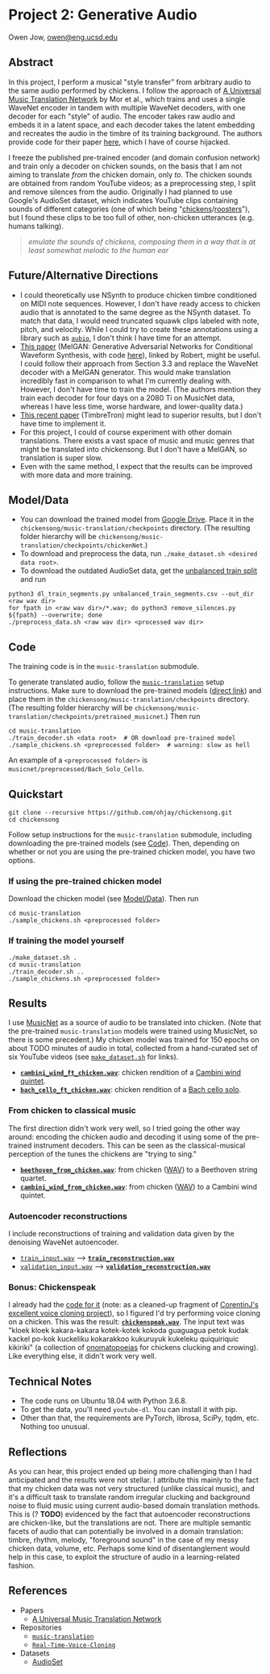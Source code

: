 # Project 2: Generative Audio

Owen Jow, owen@eng.ucsd.edu

## Abstract

In this project, I perform a musical "style transfer" from arbitrary audio to the same audio performed by chickens. I follow the approach of [A Universal Music Translation Network](https://arxiv.org/pdf/1805.07848.pdf) by Mor et al., which trains and uses a single WaveNet encoder in tandem with multiple WaveNet decoders, with one decoder for each "style" of audio. The encoder takes raw audio and embeds it in a latent space, and each decoder takes the latent embedding and recreates the audio in the timbre of its training background. The authors provide code for their paper [here](https://github.com/facebookresearch/music-translation), which I have of course hijacked.

I freeze the published pre-trained encoder (and domain confusion network) and train only a decoder on chicken sounds, on the basis that I am not aiming to translate _from_ the chicken domain, only _to_. The chicken sounds are obtained from random YouTube videos; as a preprocessing step, I split and remove silences from the audio. Originally I had planned to use Google's AudioSet dataset, which indicates YouTube clips containing sounds of different categories (one of which being "[chickens](https://research.google.com/audioset/dataset/chicken_rooster.html)/[roosters](https://research.google.com/audioset/ontology/chicken_rooster.html)"),
but I found these clips to be too full of other, non-chicken utterances (e.g. humans talking).

> _emulate the sounds of chickens, composing them in a way that is at least somewhat melodic to the human ear_

## Future/Alternative Directions

- I could theoretically use NSynth to produce chicken timbre conditioned on MIDI note sequences. However, I don't have ready access to chicken audio that is annotated to the same degree as the NSynth dataset. To match that data, I would need truncated squawk clips labeled with note, pitch, and velocity. While I could try to create these annotations using a library such as [`aubio`](https://aubio.org), I don't think I have time for an attempt.
- [This paper](https://arxiv.org/pdf/1910.06711.pdf) (MelGAN: Generative Adversarial Networks for Conditional Waveform Synthesis, with code [here](https://github.com/descriptinc/melgan-neurips)), linked by Robert, might be useful. I could follow their approach from Section 3.3 and replace the WaveNet decoder with a MelGAN generator. This would make translation incredibly fast in comparison to what I'm currently dealing with. However, I don't have time to train the model. (The authors mention they train each decoder for four days on a 2080 Ti on MusicNet data, whereas I have less time, worse hardware, and lower-quality data.)
- [This recent paper](https://arxiv.org/pdf/1811.09620.pdf) (TimbreTron) might lead to superior results, but I don't have time to implement it.
- For this project, I could of course experiment with other domain translations. There exists a vast space of music and music genres that might be translated into chickensong. But I don't have a MelGAN, so translation is super slow.
- Even with the same method, I expect that the results can be improved with more data and more training.

## Model/Data

- You can download the trained model from [Google Drive](TODO). Place it in the `chickensong/music-translation/checkpoints` directory. (The resulting folder hierarchy will be `chickensong/music-translation/checkpoints/chickenNet`.)
- To download and preprocess the data, run `./make_dataset.sh <desired data root>`.
- To download the outdated AudioSet data, get the [unbalanced train split](https://research.google.com/audioset/download.html) and run
```
python3 dl_train_segments.py unbalanced_train_segments.csv --out_dir <raw wav dir>
for fpath in <raw wav dir>/*.wav; do python3 remove_silences.py ${fpath} --overwrite; done
./preprocess_data.sh <raw wav dir> <processed wav dir>
```

## Code

The training code is in the `music-translation` submodule.

To generate translated audio, follow the [`music-translation`](https://github.com/chickensong/music-translation) setup instructions. Make sure to download the pre-trained models ([direct link](https://dl.fbaipublicfiles.com/music-translation/pretrained_musicnet.zip)) and place them in the `chickensong/music-translation/checkpoints` directory. (The resulting folder hierarchy will be `chickensong/music-translation/checkpoints/pretrained_musicnet`.) Then run
```
cd music-translation
./train_decoder.sh <data root>  # OR download pre-trained model
./sample_chickens.sh <preprocessed folder>  # warning: slow as hell
```
An example of a `<preprocessed folder>` is `musicnet/preprocessed/Bach_Solo_Cello`.

## Quickstart

```
git clone --recursive https://github.com/ohjay/chickensong.git
cd chickensong
```
Follow setup instructions for the `music-translation` submodule, including downloading the pre-trained models (see [Code](https://github.com/ohjay/chickensong#code)). Then, depending on whether or not you are using the pre-trained chicken model, you have two options.

### If using the pre-trained chicken model
Download the chicken model (see [Model/Data](https://github.com/ohjay/chickensong#modeldata)). Then run
```
cd music-translation
./sample_chickens.sh <preprocessed folder>
```

### If training the model yourself
```
./make_dataset.sh .
cd music-translation
./train_decoder.sh ..
./sample_chickens.sh <preprocessed folder>
```

## Results

I use [MusicNet](https://homes.cs.washington.edu/~thickstn/musicnet.html) as a source of audio to be translated into chicken. (Note that the pre-trained `music-translation` models were trained using MusicNet, so there is some precedent.) My chicken model was trained for 150 epochs on about TODO minutes of audio in total, collected from a hand-curated set of six YouTube videos (see [`make_dataset.sh`](https://github.com/ohjay/chickensong/blob/master/make_dataset.sh) for links).

- [**`cambini_wind_ft_chicken.wav`**](https://drive.google.com/file/d/1baf4mkBw-xL56-2pB9BOdmGRPXTQtJ45/view?usp=sharing): chicken rendition of a [Cambini wind quintet](https://drive.google.com/file/d/1KZPKWLSAtANjqyqZmsshKPDkG_3k5BRw/view?usp=sharing).
- [**`bach_cello_ft_chicken.wav`**](https://drive.google.com/file/d/1eqmXrrtqt2meE1NTdRAX3LDSyGf_ttmS/view?usp=sharing): chicken rendition of a [Bach cello solo](https://drive.google.com/file/d/1IFbcnpKFjkJJ87Hdld5LSB1Q2saElbb9/view?usp=sharing).

### From chicken to classical music

The first direction didn't work very well, so I tried going the other way around: encoding the chicken audio and decoding it using some of the pre-trained instrument decoders. This can be seen as the classical-musical perception of the tunes the chickens are "trying to sing."

- [**`beethoven_from_chicken.wav`**](TODO): from chicken ([WAV](TODO)) to a Beethoven string quartet.
- [**`cambini_wind_from_chicken.wav`**](TODO): from chicken ([WAV](TODO)) to a Cambini wind quintet.

### Autoencoder reconstructions

I include reconstructions of training and validation data given by the denoising WaveNet autoencoder.

- [`train_input.wav`](TODO) --> [**`train_reconstruction.wav`**](TODO)
- [`validation_input.wav`](TODO) --> [**`validation_reconstruction.wav`**](TODO)

### Bonus: Chickenspeak

I already had the [code for it](https://github.com/ohjay/visual-questioner/blob/master/tts.py) (note: as a cleaned-up fragment of [CorentinJ's excellent voice cloning project](https://github.com/CorentinJ/Real-Time-Voice-Cloning)), so I figured I'd try performing voice cloning on a chicken. This was the result: [**`chickenspeak.wav`**](TODO). The input text was "kloek kloek kakara-kakara	kotek-kotek kokoda guaguagua petok kudak kackel po-kok kuckeliku kokarakkoo kukuruyuk kukeleku quiquiriquic kikiriki" (a collection of [onomatopoeias](https://en.wikipedia.org/wiki/Cross-linguistic_onomatopoeias#Animal_sounds) for chickens clucking and crowing). Like everything else, it didn't work very well.

## Technical Notes

- The code runs on Ubuntu 18.04 with Python 3.6.8.
- To get the data, you'll need `youtube-dl`. You can install it with pip.
- Other than that, the requirements are PyTorch, librosa, SciPy, tqdm, etc. Nothing too unusual.

## Reflections

As you can hear, this project ended up being more challenging than I had anticipated and the results were not stellar. I attribute this mainly to the fact that my chicken data was not very structured (unlike classical music), and it's a difficult task to translate random irregular clucking and background noise to fluid music using current audio-based domain translation methods. This is (? **TODO**) evidenced by the fact that autoencoder reconstructions are chicken-like, but the translations are not. There are multiple semantic facets of audio that can potentially be involved in a domain translation: timbre, rhythm, melody, "foreground sound" in the case of my messy chicken data, volume, etc. Perhaps some kind of disentanglement would help in this case, to exploit the structure of audio in a learning-related fashion.

## References

- Papers
  - [A Universal Music Translation Network](https://arxiv.org/pdf/1805.07848.pdf)
- Repositories
  - [`music-translation`](https://github.com/facebookresearch/music-translation)
  - [`Real-Time-Voice-Cloning`](https://github.com/CorentinJ/Real-Time-Voice-Cloning)
- Datasets
  - [AudioSet](https://research.google.com/audioset)
